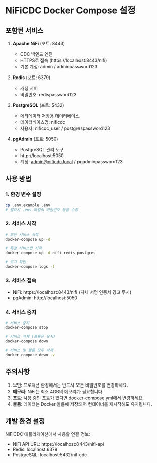 # NiFiCDC Docker Compose 설정

## 포함된 서비스

1. **Apache NiFi** (포트: 8443)
   - CDC 백엔드 엔진
   - HTTPS로 접속 (https://localhost:8443/nifi)
   - 기본 계정: admin / adminpassword123

2. **Redis** (포트: 6379)
   - 캐싱 서버
   - 비밀번호: redispassword123

3. **PostgreSQL** (포트: 5432)
   - 메타데이터 저장용 데이터베이스
   - 데이터베이스명: nificdc
   - 사용자: nificdc_user / postgrespassword123

4. **pgAdmin** (포트: 5050)
   - PostgreSQL 관리 도구
   - http://localhost:5050
   - 계정: admin@nificdc.local / pgadminpassword123

## 사용 방법

### 1. 환경 변수 설정
```bash
cp .env.example .env
# 필요시 .env 파일의 비밀번호 등을 수정
```

### 2. 서비스 시작
```bash
# 모든 서비스 시작
docker-compose up -d

# 특정 서비스만 시작
docker-compose up -d nifi redis postgres

# 로그 확인
docker-compose logs -f
```

### 3. 서비스 접속
- NiFi: https://localhost:8443/nifi (자체 서명 인증서 경고 무시)
- pgAdmin: http://localhost:5050

### 4. 서비스 중지
```bash
# 서비스 중지
docker-compose stop

# 서비스 삭제 (볼륨은 유지)
docker-compose down

# 서비스 및 볼륨 모두 삭제
docker-compose down -v
```

## 주의사항

1. **보안**: 프로덕션 환경에서는 반드시 모든 비밀번호를 변경하세요.
2. **메모리**: NiFi는 최소 4GB의 메모리가 필요합니다.
3. **포트**: 사용 중인 포트가 있다면 docker-compose.yml에서 변경하세요.
4. **볼륨**: 데이터는 Docker 볼륨에 저장되어 컨테이너를 재시작해도 유지됩니다.

## 개발 환경 설정

NiFiCDC 애플리케이션에서 사용할 연결 정보:
- NiFi API URL: https://localhost:8443/nifi-api
- Redis: localhost:6379
- PostgreSQL: localhost:5432/nificdc 